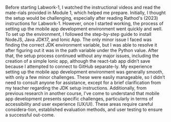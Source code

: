 Before starting Labwork-1, I watched the instructional videos and read the mate-rials provided in Module 1, which helped me prepare. Initially, I thought the setup would be challenging, especially after reading Rathod's (2023) instructions for Labwork-1. However, once I started working, the process of setting up the mobile app development environment went quickly and well.
To set up the environment, I followed the step-by-step guide to install NodeJS, Java JDK17, and Ionic App. The only minor issue I faced was finding the correct JDK environment variable, but I was able to resolve it after figuring out it was in the path variable under the Python value. After that, the setup process continued without any major issues, including the creation of a simple Ionic app, although the react-tab app didn’t save because I attempted to connect to GitHub separate-ly.
My experience setting up the mobile app development environment was generally smooth, with only a few minor challenges. These were easily manageable, so I didn’t need to consult anyone for assistance, except for a brief clarification from my teacher regarding the JDK setup instructions.
Additionally, from previous research in another course, I’ve come to understand that mobile app development presents specific challenges, particularly in terms of accessibility and user experience (UX/UI). These areas require careful considera-tion, established evaluation methods, and user testing to ensure a successful out-come.
